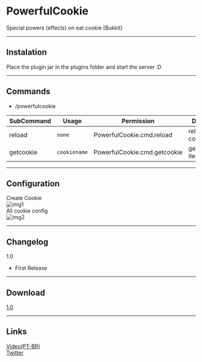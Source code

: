 **PowerfulCookie**
=============
Special powers (effects) on eat cookie [Bukkit]

----------

Instalation
---------
Place the plugin jar in the plugins folder and start the server :D

----------

Commands
----
- /powerfulcookie

| SubCommand | Usage        | Permission                   | Description |
| ---------- | ------------ | ---------------------------- | ----------- |
| reload     | `none`       | PowerfulCookie.cmd.reload    | reload configurations |
| getcookie  | `cookiename` | PowerfulCookie.cmd.getcookie | get cookie item |

----------

Configuration
-----
Create Cookie<br>
![img1](http://image.prntscr.com/image/0a17e54f75964c23a80315f182f94b7c.png)<br>
All cookie config<br>
![img2](http://image.prntscr.com/image/c4666a2120c14c2694e85797fe74c146.png)

----------

Changelog
-----
1.0

 - First Release

----------

Download
-----
[1.0](http://adf.ly/1mHROD)

----------

Links
----
[Video(PT-BR)](https://youtu.be/f-StxVQpM6g)<br>
[Twitter](https://twitter.com/DevMasterSouza)
